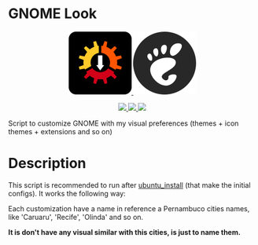 # GNOME Look

<p align="center">
  <a href="https://github.com/linux-ricing-project/ubuntu_install">
    <img src="images/ubuntu_install_logo_128px.png" alt="ubuntu_install">
  </a>
  <img src="images/gnome_icons_128px.png" alt="ubuntu_install">
</p>

<p align="center">
  <a href="https://img.shields.io/badge/ubuntu-18.04-E95420.svg">
    <img src="https://img.shields.io/badge/ubuntu-18.04-E95420.svg">
  </a>
  <a href="https://img.shields.io/badge/ubuntu-19.04-77216F.svg">
    <img src="https://img.shields.io/badge/ubuntu-19.04-77216F.svg">
  </a>
  <a href="https://img.shields.io/badge/language-shell-43A047.svg">
    <img src="https://img.shields.io/badge/language-shell-43A047.svg">
  </a>
</p>

Script to customize GNOME with my visual preferences (themes + icon themes + extensions and so on)

# Description

This script is recommended to run after [ubuntu_install](https://github.com/linux-ricing-project/ubuntu_install) (that make the initial configs). It works the following way:

Each customization have a name in reference a Pernambuco cities names, like 'Caruaru', 'Recife', 'Olinda' and so on.

**It is don't have any visual similar with this cities, is just to name them.**
